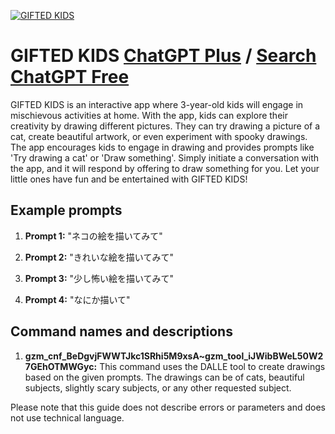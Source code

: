 
[![GIFTED KIDS](https://files.oaiusercontent.com/file-GIVSaPU7uCSajfJO7PHXatVb?se=2123-10-17T06%3A13%3A50Z&sp=r&sv=2021-08-06&sr=b&rscc=max-age%3D31536000%2C%20immutable&rscd=attachment%3B%20filename%3D666fdc27-7533-4f0a-a1e4-bddfb0e2ee79.png&sig=t4c19qQVlx53Vlks07srOUQjCIKaaj2QhlBbHfmSv6c%3D)](https://chat.openai.com/g/g-6knKZpN5e-gifted-kids)

# GIFTED KIDS [ChatGPT Plus](https://chat.openai.com/g/g-6knKZpN5e-gifted-kids) / [Search ChatGPT Free](https://gptcall.net/index.html#/?search=GIFTED%20KIDS)

GIFTED KIDS is an interactive app where 3-year-old kids will engage in mischievous activities at home. With the app, kids can explore their creativity by drawing different pictures. They can try drawing a picture of a cat, create beautiful artwork, or even experiment with spooky drawings. The app encourages kids to engage in drawing and provides prompts like 'Try drawing a cat' or 'Draw something'. Simply initiate a conversation with the app, and it will respond by offering to draw something for you. Let your little ones have fun and be entertained with GIFTED KIDS!

## Example prompts

1. **Prompt 1:** "ネコの絵を描いてみて"

2. **Prompt 2:** "きれいな絵を描いてみて"

3. **Prompt 3:** "少し怖い絵を描いてみて"

4. **Prompt 4:** "なにか描いて"


## Command names and descriptions

1. **gzm_cnf_BeDgvjFWWTJkc1SRhi5M9xsA~gzm_tool_iJWibBWeL50W27GEhOTMWGyc:** This command uses the DALLE tool to create drawings based on the given prompts. The drawings can be of cats, beautiful subjects, slightly scary subjects, or any other requested subject.

Please note that this guide does not describe errors or parameters and does not use technical language.


